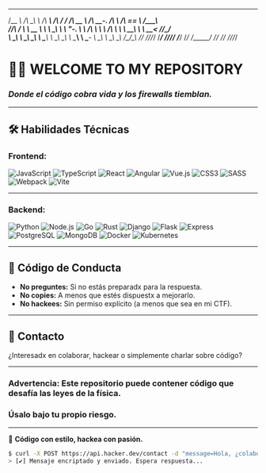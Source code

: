  ______   __  __     ______     __  __     ______     _____     ______     ______     __  __    
/\__  _\ /\ \_\ \   /\  ___\   /\ \/ /    /\  __ \   /\  __-.  /\  ___\   /\  == \   /\_\_\_\   
\/_/\ \/ \ \  __ \  \ \  __\   \ \  _"-.  \ \ \/\ \  \ \ \/\ \ \ \  __\   \ \  __<   \/_/\_\/_  
   \ \_\  \ \_\ \_\  \ \_____\  \ \_\ \_\  \ \_____\  \ \____-  \ \_____\  \ \_\ \_\   /\_\/\_\ 
    \/_/   \/_/\/_/   \/_____/   \/_/\/_/   \/_____/   \/____/   \/_____/   \/_/ /_/   \/_/\/_/ 
                                                                                                
                                                                                                 

# 👩‍💻 **WELCOME TO MY REPOSITORY**  
### *Donde el código cobra vida y los firewalls tiemblan.*

--- 
## 🛠️ **Habilidades Técnicas**  

### **Frontend:**  
![JavaScript](https://img.shields.io/badge/JavaScript-F7DF1E?style=for-the-badge&logo=javascript&logoColor=black)
![TypeScript](https://img.shields.io/badge/TypeScript-3178C6?style=for-the-badge&logo=typescript&logoColor=white)
![React](https://img.shields.io/badge/React-61DAFB?style=for-the-badge&logo=react&logoColor=black)
![Angular](https://img.shields.io/badge/Angular-DD0031?style=for-the-badge&logo=angular&logoColor=white)
![Vue.js](https://img.shields.io/badge/Vue.js-4FC08D?style=for-the-badge&logo=vuedotjs&logoColor=white)
![CSS3](https://img.shields.io/badge/CSS3-1572B6?style=for-the-badge&logo=css3&logoColor=white)
![SASS](https://img.shields.io/badge/SASS-CC6699?style=for-the-badge&logo=sass&logoColor=white)
![Webpack](https://img.shields.io/badge/Webpack-8DD6F9?style=for-the-badge&logo=webpack&logoColor=black)
![Vite](https://img.shields.io/badge/Vite-646CFF?style=for-the-badge&logo=vite&logoColor=white)

---

### **Backend:**  
![Python](https://img.shields.io/badge/Python-3776AB?style=for-the-badge&logo=python&logoColor=white)
![Node.js](https://img.shields.io/badge/Node.js-339933?style=for-the-badge&logo=nodedotjs&logoColor=white)
![Go](https://img.shields.io/badge/Go-00ADD8?style=for-the-badge&logo=go&logoColor=white)
![Rust](https://img.shields.io/badge/Rust-000000?style=for-the-badge&logo=rust&logoColor=white)
![Django](https://img.shields.io/badge/Django-092E20?style=for-the-badge&logo=django&logoColor=white)
![Flask](https://img.shields.io/badge/Flask-000000?style=for-the-badge&logo=flask&logoColor=white)
![Express](https://img.shields.io/badge/Express-000000?style=for-the-badge&logo=express&logoColor=white)
![PostgreSQL](https://img.shields.io/badge/PostgreSQL-4169E1?style=for-the-badge&logo=postgresql&logoColor=white)
![MongoDB](https://img.shields.io/badge/MongoDB-47A248?style=for-the-badge&logo=mongodb&logoColor=white)
![Docker](https://img.shields.io/badge/Docker-2496ED?style=for-the-badge&logo=docker&logoColor=white)
![Kubernetes](https://img.shields.io/badge/Kubernetes-326CE5?style=for-the-badge&logo=kubernetes&logoColor=white)

---

## 🔐 **Código de Conducta**  
- **No preguntes:** Si no estás preparadx para la respuesta.  
- **No copies:** A menos que estés dispuestx a mejorarlo.  
- **No hackees:** Sin permiso explícito (a menos que sea en mi CTF).  

---

## 🌌 **Contacto**  
¿Interesadx en colaborar, hackear o simplemente charlar sobre código?  

---

### **Advertencia:** Este repositorio puede contener código que desafía las leyes de la física.  
### **Úsalo bajo tu propio riesgo.**  

---

🖤 **Código con estilo, hackea con pasión.**  


```bash
$ curl -X POST https://api.hacker.dev/contact -d "message=Hola, ¿colaboramos?"
> [✔] Mensaje encriptado y enviado. Espera respuesta...

